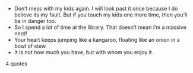  - Don’t mess with my kids again. I will look past it once because I do believe its my fault. But if you touch my kids one more time, then you’ll be in danger too.
 - So I spend a lot of time at the library. That doesn’t mean I’m a massive nerd!
 - Your heart keeps jumping like a kangaroo, floating like an onion in a bowl of stew.
 - It is not how much you have, but with whom you enjoy it.

4 quotes